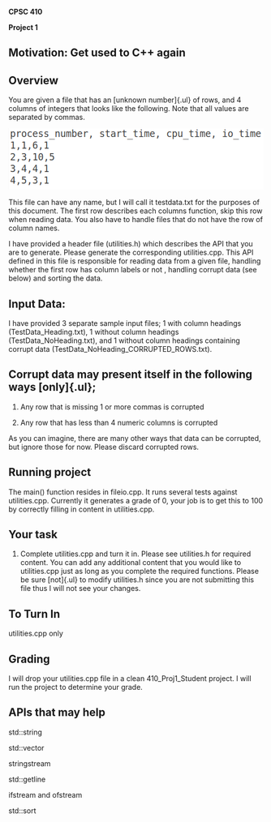 **CPSC 410**

**Project 1**

## Motivation: Get used to C++ again

## Overview

You are given a file that has an [unknown number]{.ul} of rows, and 4
columns of integers that looks like the following. Note that all values
are separated by commas.

![](./media/image1.png)

This file can have any name, but I will call it testdata.txt for the
purposes of this document. The first row describes each columns
function, skip this row when reading data. You also have to handle files
that do not have the row of column names.

I have provided a header file (utilities.h) which describes the API that
you are to generate. Please generate the corresponding utilities.cpp.
This API defined in this file is responsible for reading data from a
given file, handling whether the first row has column labels or not ,
handling corrupt data (see below) and sorting the data.

## Input Data:

I have provided 3 separate sample input files; 1 with column headings
(TestData_Heading.txt), 1 without column headings
(TestData_NoHeading.txt), and 1 without column headings containing
corrupt data (TestData_NoHeading_CORRUPTED_ROWS.txt).

## Corrupt data may present itself in the following ways [only]{.ul};

1.  Any row that is missing 1 or more commas is corrupted

2.  Any row that has less than 4 numeric columns is corrupted

As you can imagine, there are many other ways that data can be
corrupted, but ignore those for now. Please discard corrupted rows.

## Running project

The main() function resides in fileio.cpp. It runs several tests against
utilities.cpp. Currently it generates a grade of 0, your job is to get
this to 100 by correctly filling in content in utilities.cpp.

## Your task

1.  Complete utilities.cpp and turn it in. Please see utilities.h for
    required content. You can add any additional content that you would
    like to utilities.cpp just as long as you complete the required
    functions. Please be sure [not]{.ul} to modify utilities.h since you
    are not submitting this file thus I will not see your changes.

## To Turn In

utilities.cpp only

## Grading

I will drop your utilities.cpp file in a clean 410_Proj1_Student
project. I will run the project to determine your grade.

## APIs that may help

std::string

std::vector

stringstream

std::getline

ifstream and ofstream

std::sort
